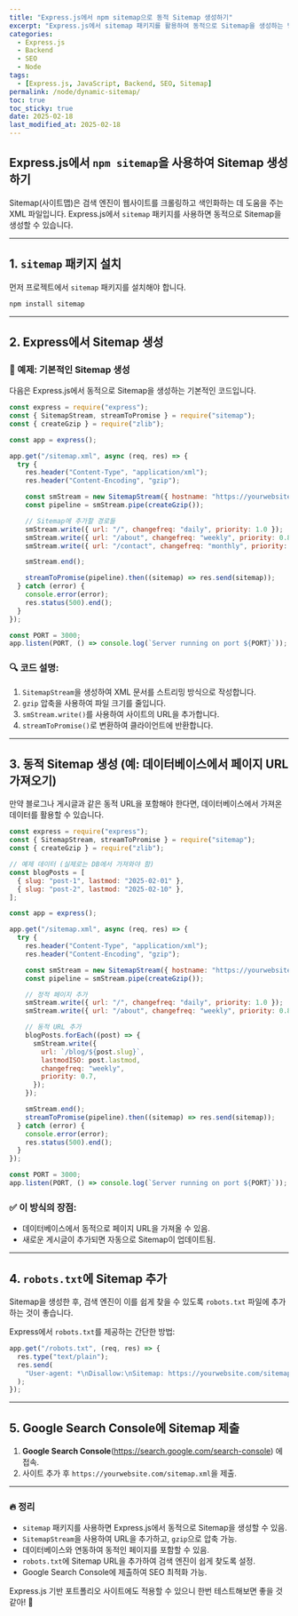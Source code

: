 ```yaml
---
title: "Express.js에서 npm sitemap으로 동적 Sitemap 생성하기"
excerpt: "Express.js에서 sitemap 패키지를 활용하여 동적으로 Sitemap을 생성하는 방법을 코드 예제와 함께 설명합니다."
categories:
  - Express.js
  - Backend
  - SEO
  - Node
tags:
  - [Express.js, JavaScript, Backend, SEO, Sitemap]
permalink: /node/dynamic-sitemap/
toc: true
toc_sticky: true
date: 2025-02-18
last_modified_at: 2025-02-18
---
```


## Express.js에서 `npm sitemap`을 사용하여 Sitemap 생성하기

Sitemap(사이트맵)은 검색 엔진이 웹사이트를 크롤링하고 색인화하는 데 도움을 주는 XML 파일입니다. Express.js에서 `sitemap` 패키지를 사용하면 동적으로 Sitemap을 생성할 수 있습니다.

---

## 1. `sitemap` 패키지 설치

먼저 프로젝트에서 `sitemap` 패키지를 설치해야 합니다.

```sh
npm install sitemap
```

---

## 2. Express에서 Sitemap 생성

### 📌 예제: 기본적인 Sitemap 생성

다음은 Express.js에서 동적으로 Sitemap을 생성하는 기본적인 코드입니다.

```javascript
const express = require("express");
const { SitemapStream, streamToPromise } = require("sitemap");
const { createGzip } = require("zlib");

const app = express();

app.get("/sitemap.xml", async (req, res) => {
  try {
    res.header("Content-Type", "application/xml");
    res.header("Content-Encoding", "gzip");

    const smStream = new SitemapStream({ hostname: "https://yourwebsite.com" });
    const pipeline = smStream.pipe(createGzip());

    // Sitemap에 추가할 경로들
    smStream.write({ url: "/", changefreq: "daily", priority: 1.0 });
    smStream.write({ url: "/about", changefreq: "weekly", priority: 0.8 });
    smStream.write({ url: "/contact", changefreq: "monthly", priority: 0.5 });

    smStream.end();

    streamToPromise(pipeline).then((sitemap) => res.send(sitemap));
  } catch (error) {
    console.error(error);
    res.status(500).end();
  }
});

const PORT = 3000;
app.listen(PORT, () => console.log(`Server running on port ${PORT}`));
```

### 🔍 코드 설명:

1. `SitemapStream`을 생성하여 XML 문서를 스트리밍 방식으로 작성합니다.
2. `gzip` 압축을 사용하여 파일 크기를 줄입니다.
3. `smStream.write()`를 사용하여 사이트의 URL을 추가합니다.
4. `streamToPromise()`로 변환하여 클라이언트에 반환합니다.

---

## 3. 동적 Sitemap 생성 (예: 데이터베이스에서 페이지 URL 가져오기)

만약 블로그나 게시글과 같은 동적 URL을 포함해야 한다면, 데이터베이스에서 가져온 데이터를 활용할 수 있습니다.

```javascript
const express = require("express");
const { SitemapStream, streamToPromise } = require("sitemap");
const { createGzip } = require("zlib");

// 예제 데이터 (실제로는 DB에서 가져와야 함)
const blogPosts = [
  { slug: "post-1", lastmod: "2025-02-01" },
  { slug: "post-2", lastmod: "2025-02-10" },
];

const app = express();

app.get("/sitemap.xml", async (req, res) => {
  try {
    res.header("Content-Type", "application/xml");
    res.header("Content-Encoding", "gzip");

    const smStream = new SitemapStream({ hostname: "https://yourwebsite.com" });
    const pipeline = smStream.pipe(createGzip());

    // 정적 페이지 추가
    smStream.write({ url: "/", changefreq: "daily", priority: 1.0 });
    smStream.write({ url: "/about", changefreq: "weekly", priority: 0.8 });

    // 동적 URL 추가
    blogPosts.forEach((post) => {
      smStream.write({
        url: `/blog/${post.slug}`,
        lastmodISO: post.lastmod,
        changefreq: "weekly",
        priority: 0.7,
      });
    });

    smStream.end();
    streamToPromise(pipeline).then((sitemap) => res.send(sitemap));
  } catch (error) {
    console.error(error);
    res.status(500).end();
  }
});

const PORT = 3000;
app.listen(PORT, () => console.log(`Server running on port ${PORT}`));
```

### ✅ 이 방식의 장점:

- 데이터베이스에서 동적으로 페이지 URL을 가져올 수 있음.
- 새로운 게시글이 추가되면 자동으로 Sitemap이 업데이트됨.

---

## 4. `robots.txt`에 Sitemap 추가

Sitemap을 생성한 후, 검색 엔진이 이를 쉽게 찾을 수 있도록 `robots.txt` 파일에 추가하는 것이 좋습니다.

Express에서 `robots.txt`를 제공하는 간단한 방법:

```javascript
app.get("/robots.txt", (req, res) => {
  res.type("text/plain");
  res.send(
    "User-agent: *\nDisallow:\nSitemap: https://yourwebsite.com/sitemap.xml"
  );
});
```

---

## 5. Google Search Console에 Sitemap 제출

1. **Google Search Console**(https://search.google.com/search-console) 에 접속.
2. 사이트 추가 후 `https://yourwebsite.com/sitemap.xml`을 제출.

---

### 🔥 정리

- `sitemap` 패키지를 사용하면 Express.js에서 동적으로 Sitemap을 생성할 수 있음.
- `SitemapStream`을 사용하여 URL을 추가하고, `gzip`으로 압축 가능.
- 데이터베이스와 연동하여 동적인 페이지를 포함할 수 있음.
- `robots.txt`에 Sitemap URL을 추가하여 검색 엔진이 쉽게 찾도록 설정.
- Google Search Console에 제출하여 SEO 최적화 가능.

Express.js 기반 포트폴리오 사이트에도 적용할 수 있으니 한번 테스트해보면 좋을 것 같아! 🚀
